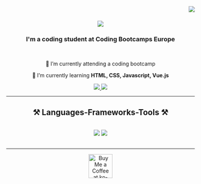 <img align="right" src="https://visitor-badge.laobi.icu/badge?page_id=RobinWue.RobinWue" />

<h1 align="center">
    <img src="https://readme-typing-svg.herokuapp.com/?font=Righteous&size=35&center=true&vCenter=true&width=500&height=70&duration=4000&lines=Hi+There!+👋;+I'm+Robin+Wübbenhorst!;" />
</h1>

<h3 align="center">I'm a coding student at Coding Bootcamps Europe</h3>
<br/>

<div align="center">
 
 🔭 I’m currently attending a coding bootcamp
 
 🌱 I’m currently learning **HTML, CSS, Javascript, Vue.js**

 </div>

<div align="center"> 
  <a href="mailto:robin.wuebbenhorst.coding@gmail.com">
    <img src="https://img.shields.io/badge/Gmail-333333?style=for-the-badge&logo=gmail&logoColor=red" />
  </a>
  <a href="https://www.linkedin.com/in/robin-w%C3%BCbbenhorst-03336631b/?originalSubdomain=de" target="_blank">
    <img src="https://img.shields.io/badge/LinkedIn-0077B5?style=for-the-badge&logo=linkedin&logoColor=white" target="_blank" />
  </a>
</div>

<hr/>

<h2 align="center">⚒️ Languages-Frameworks-Tools ⚒️</h2>
<br/>
<div align="center">
    <img src="https://skillicons.dev/icons?i=react,html,css,vscode,github,git" />
    <img src="https://skillicons.dev/icons?i=python,javascript,vue.js" /><br>
</div>

<br/>
<hr/>



<div align="center">
<a href='https://ko-fi.com/V7V4RAK9C' target='_blank'><img height='64' style='border:0px;height:64px;' src='https://storage.ko-fi.com/cdn/kofi1.png?v=3' border='0' alt='Buy Me a Coffee at ko-fi.com' /></a>
</div>

<br/>


